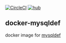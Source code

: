 [![CircleCI](https://circleci.com/gh/guitarrapc/docker-mysqldef.svg?style=svg)](https://circleci.com/gh/guitarrapc/docker-mysqldef) [![hub](https://img.shields.io/docker/pulls/guitarrapc/docker-mysqldef.svg)](https://hub.docker.com/r/guitarrapc/docker-mysqldef/)


## docker-mysqldef

docker image for [mysqldef](https://github.com/k0kubun/sqldef)
